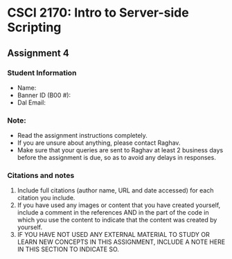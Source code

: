 # CSCI 2170: Intro to Server-side Scripting

## Assignment 4

### Student Information
* Name: 
* Banner ID (B00 #): 
* Dal Email: 

### Note:
- Read the assignment instructions completely.
- If you are unsure about anything, please contact Raghav.
- Make sure that your queries are sent to Raghav at least 2 business days before the assignment is due, so as to avoid any delays in responses.

### Citations and notes
1. Include full citations (author name, URL and date accessed) for each citation you include.
2. If you have used any images or content that you have created yourself, include a comment in the references AND in the part of the code in which you use the content to indicate that the content was created by yourself.
3. IF YOU HAVE NOT USED ANY EXTERNAL MATERIAL TO STUDY OR LEARN NEW CONCEPTS IN THIS ASSIGNMENT, INCLUDE A NOTE HERE IN THIS SECTION TO INDICATE SO.